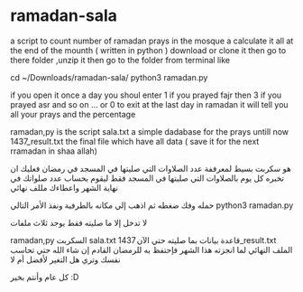 # ramadan-sala
a script to count number of ramadan prays in the mosque a calculate it all at the end of the mounth ( written in python )
download or clone it then go to there folder ,unzip it then go to the folder from terminal like

cd ~/Downloads/ramadan-sala/
python3 ramadan.py

if you open it once a day  you shoul enter  1 if you prayed fajr  then 3 if you prayed asr and so on ... or 0 to exit 
at the last day in ramadan it will tell you all your prays and the percentage

ramadan,py is the script
sala.txt a simple dadabase for the prays untill now
1437_result.txt the final file which have all data ( save it for the next rramadan in shaa allah)

هو سكربت بسيط لمعرففة عدد الصلاوات التي صليتها في المسجد في رمضان فعليك ان تخبره كل يوم بالصلاوات التي صليتها في المسجد فقط 
ليقوم بحساب عدد صلواتك في نهاية الشهر واعطاءك مللف نهائي

حمله وفك ضغطه ثم اذهب إلي مكانه بالطرفية  ونفذ الأمر التالي
python3 ramadan.py

لا تدخل إلا ما صليته فقط 
يوجد ثلاث ملفات 

ramadan,py السكربت
sala.txt قاعدة بيانات بما صليته حتي الآن
1437_result.txt الملف النهائي لما انجزته هذا الشهر فإحتفظ به للرمضان القادم إن شاء الله حتي تحاسب نفسك وتري هل التغير لأفضل أم لا 

كل عام وأنتم بخير :D
